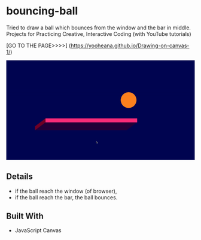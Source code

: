 # bouncing-ball
Tried to draw a ball which bounces from the window and the bar in middle.
Projects for Practicing Creative, Interactive Coding (with YouTube tutorials)

[GO TO THE PAGE>>>>] (https://yooheana.github.io/Drawing-on-canvas-1/)

[![Preview](./bouncing-ball-preview.gif)](https://yooheana.github.io/Drawing-on-canvas-1/)


Details
-------------
* if the ball reach the window (of browser), 
* if the ball reach the bar,
      the ball bounces.
      
      
## Built With

* JavaScript Canvas
